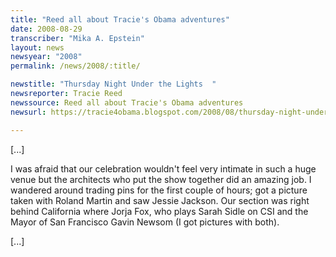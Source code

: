 ```yaml
---
title: "Reed all about Tracie's Obama adventures"
date: 2008-08-29
transcriber: "Mika A. Epstein"
layout: news
newsyear: "2008"
permalink: /news/2008/:title/

newstitle: "Thursday Night Under the Lights  "
newsreporter: Tracie Reed
newssource: Reed all about Tracie's Obama adventures
newsurl: https://tracie4obama.blogspot.com/2008/08/thursday-night-under-lights.html

---
```


[...]

I was afraid that our celebration wouldn't feel very intimate in such a huge venue but the architects who put the show together did an amazing job. I wandered around trading pins for the first couple of hours; got a picture taken with Roland Martin and saw Jessie Jackson. Our section was right behind California where Jorja Fox, who plays Sarah Sidle on CSI and the Mayor of San Francisco Gavin Newsom (I got pictures with both).

[...]
